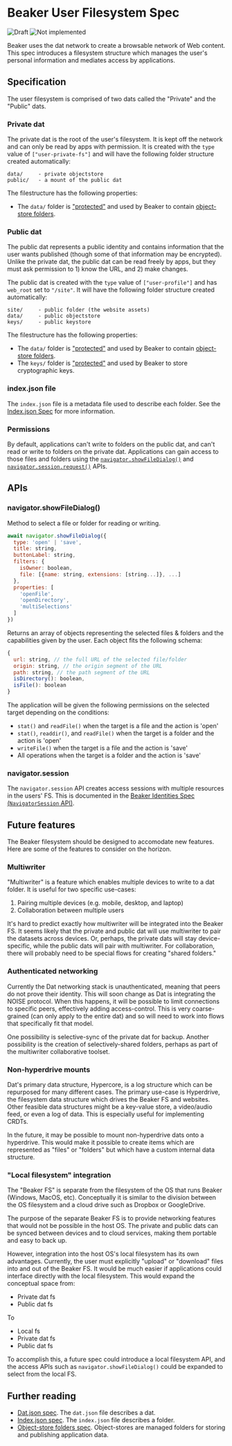 # Beaker User Filesystem Spec

![Draft](https://img.shields.io/badge/Draft-In%20progress-yellow.svg) ![Not implemented](https://img.shields.io/badge/Status-Not%20implemented-red.svg)

Beaker uses the dat network to create a browsable network of Web content. This spec introduces a filesystem structure which manages the user's personal information and mediates access by applications.

## Specification

The user filesystem is comprised of two dats called the "Private" and the "Public" dats.

### Private dat

The private dat is the root of the user's filesystem. It is kept off the network and can only be read by apps with permission. It is created with the `type` value of `["user-private-fs"]` and will have the following folder structure created automatically:

```
data/     - private objectstore
public/   - a mount of the public dat
```

The filestructure has the following properties:

 - The `data/` folder is ["protected"](https://github.com/beakerbrowser/index-json-spec#type) and used by Beaker to contain [object-store folders](https://github.com/beakerbrowser/object-store-folder-spec).

### Public dat

The public dat represents a public identity and contains information that the user wants published (though some of that information may be encrypted). Unlike the private dat, the public dat can be read freely by apps, but they must ask permission to 1) know the URL, and 2) make changes.

The public dat is created with the `type` value of `["user-profile"]` and has `web_root` set to `"/site"`. It will have the following folder structure created automatically:

```
site/     - public folder (the website assets)
data/     - public objectstore
keys/     - public keystore
```

The filestructure has the following properties:

 - The `data/` folder is ["protected"](https://github.com/beakerbrowser/index-json-spec#type) and used by Beaker to contain [object-store folders](https://github.com/beakerbrowser/object-store-folder-spec).
 - The `keys/` folder is ["protected"](https://github.com/beakerbrowser/index-json-spec#type) and used by Beaker to store cryptographic keys.

### index.json file

The `index.json` file is a metadata file used to describe each folder. See the [Index.json Spec](https://github.com/beakerbrowser/index-json-spec) for more information.

### Permissions

By default, applications can't write to folders on the public dat, and can't read or write to folders on the private dat. Applications can gain access to those files and folders using the [`navigator.showFileDialog()`](#navigator-showFileDialog) and [`navigator.session.request()`](#https://github.com/beakerbrowser/beaker-identities-spec#navigatorsession-api) APIs.

## APIs

### navigator.showFileDialog()

Method to select a file or folder for reading or writing.

```js
await navigator.showFileDialog({
  type: 'open' | 'save',
  title: string,
  buttonLabel: string,
  filters: {
    isOwner: boolean,
    file: [{name: string, extensions: [string...]}, ...]
  },
  properties: [
    'openFile',
    'openDirectory',
    'multiSelections'
  ]
})
```

Returns an array of objects representing the selected files & folders and the capabilities given by the user. Each object fits the following schema:

```js
{
  url: string, // the full URL of the selected file/folder
  origin: string, // the origin segment of the URL
  path: string, // the path segment of the URL
  isDirectory(): boolean,
  isFile(): boolean
}
```

The application will be given the following permissions on the selected target depending on the conditions:

 - `stat()` and `readFile()` when the target is a file and the action is 'open'
 - `stat()`, `readdir()`, and `readFile()` when the target is a folder and the action is 'open'
 - `writeFile()` when the target is a file and the action is 'save'
 - All operations when the target is a folder and the action is 'save'

### navigator.session

The `navigator.session` API creates access sessions with multiple resources in the users' FS. This is documented in the [Beaker Identities Spec (`NavigatorSession` API)](https://github.com/beakerbrowser/beaker-identities-spec#navigatorsession-api).

## Future features

The Beaker filesystem should be designed to accomodate new features. Here are some of the features to consider on the horizon.

### Multiwriter

"Multiwriter" is a feature which enables multiple devices to write to a dat folder. It is useful for two specific use-cases:

 1. Pairing multiple devices (e.g. mobile, desktop, and laptop)
 2. Collaboration between multiple users

It's hard to predict exactly how multiwriter will be integrated into the Beaker FS. It seems likely that the private and public dat will use multiwriter to pair the datasets across devices. Or, perhaps, the private dats will stay device-specific, while the public dats will pair with multiwriter. For collaboration, there will probably need to be special flows for creating "shared folders."

### Authenticated networking

Currently the Dat networking stack is unauthenticated, meaning that peers do not prove their identity. This will soon change as Dat is integrating the NOISE protocol. When this happens, it will be possible to limit connections to specific peers, effectively adding access-control. This is very coarse-grained (can only apply to the entire dat) and so will need to work into flows that specifically fit that model.

One possibility is selective-sync of the private dat for backup. Another possibility is the creation of selectively-shared folders, perhaps as part of the multiwriter collaborative toolset.

### Non-hyperdrive mounts

Dat's primary data structure, Hypercore, is a log structure which can be repurposed for many different cases. The primary use-case is Hyperdrive, the filesystem data structure which drives the Beaker FS and websites. Other feasible data structures might be a key-value store, a video/audio feed, or even a log of data. This is especially useful for implementing CRDTs.

In the future, it may be possible to mount non-hyperdrive dats onto a hyperdrive. This would make it possible to create items which are represented as "files" or "folders" but which have a custom internal data structure.

### "Local filesystem" integration

The "Beaker FS" is separate from the filesystem of the OS that runs Beaker (Windows, MacOS, etc). Conceptually it is similar to the division between the OS filesystem and a cloud drive such as Dropbox or GoogleDrive.

The purpose of the separate Beaker FS is to provide networking features that would not be possible in the host OS. The private and public dats can be synced between devices and to cloud services, making them portable and easy to back up.

However, integration into the host OS's local filesystem has its own advantages. Currently, the user must explicitly "upload" or "download" files into and out of the Beaker FS. It would be much easier if applications could interface directly with the local filesystem. This would expand the conceptual space from:

 - Private dat fs
 - Public dat fs
 
To

 - Local fs
 - Private dat fs
 - Public dat fs

To accomplish this, a future spec could introduce a local filesystem API, and the access APIs such as `navigator.showFileDialog()` could be expanded to select from the local FS.

## Further reading

 - [Dat.json spec](https://github.com/datprotocol/dat.json). The `dat.json` file describes a dat.
 - [Index.json spec](https://github.com/beakerbrowser/index-json-spec). The `index.json` file describes a folder.
 - [Object-store folders spec](https://github.com/beakerbrowser/object-store-folder-spec). Object-stores are managed folders for storing and publishing application data.

